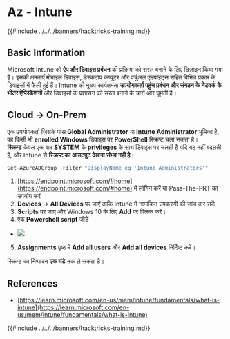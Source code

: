 # Az - Intune

{{#include ../../../banners/hacktricks-training.md}}

## Basic Information

Microsoft Intune को **ऐप और डिवाइस प्रबंधन** की प्रक्रिया को सरल बनाने के लिए डिज़ाइन किया गया है। इसकी क्षमताएँ मोबाइल डिवाइस, डेस्कटॉप कंप्यूटर और वर्चुअल एंडपॉइंट्स सहित विभिन्न प्रकार के डिवाइसों में फैली हुई हैं। Intune की मुख्य कार्यक्षमता **उपयोगकर्ता पहुंच प्रबंधन और संगठन के नेटवर्क के भीतर ऐप्लिकेशनों** और डिवाइसों के प्रशासन को सरल बनाने के चारों ओर घूमती है।

## Cloud -> On-Prem

एक उपयोगकर्ता जिसके पास **Global Administrator** या **Intune Administrator** भूमिका है, वह किसी भी **enrolled Windows** डिवाइस पर **PowerShell** स्क्रिप्ट चला सकता है।\
**स्क्रिप्ट** केवल एक बार **SYSTEM** के **privileges** के साथ डिवाइस पर चलती है यदि यह नहीं बदलती है, और Intune से **स्क्रिप्ट का आउटपुट देखना संभव नहीं है**।
```powershell
Get-AzureADGroup -Filter "DisplayName eq 'Intune Administrators'"
```
1. [https://endpoint.microsoft.com/#home](https://endpoint.microsoft.com/#home) में लॉगिन करें या Pass-The-PRT का उपयोग करें
2. **Devices** -> **All Devices** पर जाएं ताकि Intune में नामांकित उपकरणों की जांच कर सकें
3. **Scripts** पर जाएं और Windows 10 के लिए **Add** पर क्लिक करें।
4. एक **Powershell script** जोड़ें
- ![](<../../../images/image (264).png>)
5. **Assignments** पृष्ठ में **Add all users** और **Add all devices** निर्दिष्ट करें।

स्क्रिप्ट का निष्पादन **एक घंटे** तक ले सकता है।

## References

- [https://learn.microsoft.com/en-us/mem/intune/fundamentals/what-is-intune](https://learn.microsoft.com/en-us/mem/intune/fundamentals/what-is-intune)

{{#include ../../../banners/hacktricks-training.md}}

